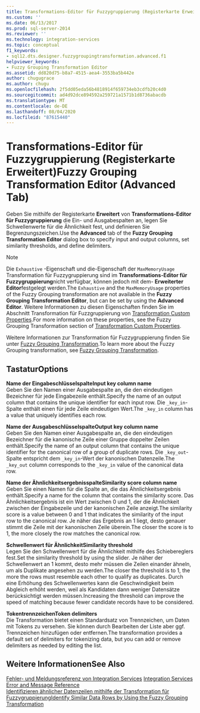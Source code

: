 ```yaml
---
title: Transformations-Editor für Fuzzygruppierung (Registerkarte Erweitert) | Microsoft-Dokumentation
ms.custom: ''
ms.date: 06/13/2017
ms.prod: sql-server-2014
ms.reviewer: ''
ms.technology: integration-services
ms.topic: conceptual
f1_keywords:
- sql12.dts.designer.fuzzygroupingtransformation.advanced.f1
helpviewer_keywords:
- Fuzzy Grouping Transformation Editor
ms.assetid: dd820d75-b8a7-4515-aea4-3553ba5b442e
author: chugugrace
ms.author: chugu
ms.openlocfilehash: 2f5dd05eda56b4818914f659734eb3cdfb20c4d0
ms.sourcegitcommit: ad4d92dce894592a259721a1571b1d8736abacdb
ms.translationtype: MT
ms.contentlocale: de-DE
ms.lasthandoff: 08/04/2020
ms.locfileid: "87615440"
---
```

# <a name="fuzzy-grouping-transformation-editor-advanced-tab"></a><span data-ttu-id="52027-102">Transformations-Editor für Fuzzygruppierung (Registerkarte Erweitert)</span><span class="sxs-lookup"><span data-stu-id="52027-102">Fuzzy Grouping Transformation Editor (Advanced Tab)</span></span>
  <span data-ttu-id="52027-103">Geben Sie mithilfe der Registerkarte **Erweitert** von **Transformations-Editor für Fuzzygruppierung** die Ein- und Ausgabespalten an, legen Sie Schwellenwerte für die Ähnlichkeit fest, und definieren Sie Begrenzungszeichen.</span><span class="sxs-lookup"><span data-stu-id="52027-103">Use the **Advanced** tab of the **Fuzzy Grouping Transformation Editor** dialog box to specify input and output columns, set similarity thresholds, and define delimiters.</span></span>  
  
> [!NOTE]  
>  <span data-ttu-id="52027-104">Die `Exhaustive` -Eigenschaft und die-Eigenschaft der `MaxMemoryUsage` Transformation für Fuzzygruppierung sind im **Transformations-Editor für Fuzzygruppierung**nicht verfügbar, können jedoch mit dem- **Erweiterter Editor**festgelegt werden.</span><span class="sxs-lookup"><span data-stu-id="52027-104">The `Exhaustive` and the `MaxMemoryUsage` properties of the Fuzzy Grouping transformation are not available in the **Fuzzy Grouping Transformation Editor**, but can be set by using the **Advanced Editor**.</span></span> <span data-ttu-id="52027-105">Weitere Informationen zu diesen Eigenschaften finden Sie im Abschnitt Transformation für Fuzzgruppierung von [Transformation Custom Properties](data-flow/transformations/transformation-custom-properties.md).</span><span class="sxs-lookup"><span data-stu-id="52027-105">For more information on these properties, see the Fuzzy Grouping Transformation section of [Transformation Custom Properties](data-flow/transformations/transformation-custom-properties.md).</span></span>  
  
 <span data-ttu-id="52027-106">Weitere Informationen zur Transformation für Fuzzygruppierung finden Sie unter [Fuzzy Grouping Transformation](data-flow/transformations/fuzzy-grouping-transformation.md).</span><span class="sxs-lookup"><span data-stu-id="52027-106">To learn more about the Fuzzy Grouping transformation, see [Fuzzy Grouping Transformation](data-flow/transformations/fuzzy-grouping-transformation.md).</span></span>  
  
## <a name="options"></a><span data-ttu-id="52027-107">Tastatur</span><span class="sxs-lookup"><span data-stu-id="52027-107">Options</span></span>  
 <span data-ttu-id="52027-108">**Name der Eingabeschlüsselspalte**</span><span class="sxs-lookup"><span data-stu-id="52027-108">**Input key column name**</span></span>  
 <span data-ttu-id="52027-109">Geben Sie den Namen einer Ausgabespalte an, die den eindeutigen Bezeichner für jede Eingabezeile enthält.</span><span class="sxs-lookup"><span data-stu-id="52027-109">Specify the name of an output column that contains the unique identifier for each input row.</span></span> <span data-ttu-id="52027-110">Die `_key_in`-Spalte enthält einen für jede Zeile eindeutigen Wert.</span><span class="sxs-lookup"><span data-stu-id="52027-110">The `_key_in` column has a value that uniquely identifies each row.</span></span>  
  
 <span data-ttu-id="52027-111">**Name der Ausgabeschlüsselspalte**</span><span class="sxs-lookup"><span data-stu-id="52027-111">**Output key column name**</span></span>  
 <span data-ttu-id="52027-112">Geben Sie den Namen einer Ausgabespalte an, die den eindeutigen Bezeichner für die kanonische Zeile einer Gruppe doppelter Zeilen enthält.</span><span class="sxs-lookup"><span data-stu-id="52027-112">Specify the name of an output column that contains the unique identifier for the canonical row of a group of duplicate rows.</span></span> <span data-ttu-id="52027-113">Die `_key_out`-Spalte entspricht dem `_key_in`-Wert der kanonischen Datenzeile.</span><span class="sxs-lookup"><span data-stu-id="52027-113">The `_key_out` column corresponds to the `_key_in` value of the canonical data row.</span></span>  
  
 <span data-ttu-id="52027-114">**Name der Ähnlichkeitsergebnisspalte**</span><span class="sxs-lookup"><span data-stu-id="52027-114">**Similarity score column name**</span></span>  
 <span data-ttu-id="52027-115">Geben Sie einen Namen für die Spalte an, die das Ähnlichkeitsergebnis enthält.</span><span class="sxs-lookup"><span data-stu-id="52027-115">Specify a name for the column that contains the similarity score.</span></span> <span data-ttu-id="52027-116">Das Ähnlichkeitsergebnis ist ein Wert zwischen 0 und 1, der die Ähnlichkeit zwischen der Eingabezeile und der kanonischen Zeile anzeigt.</span><span class="sxs-lookup"><span data-stu-id="52027-116">The similarity score is a value between 0 and 1 that indicates the similarity of the input row to the canonical row.</span></span> <span data-ttu-id="52027-117">Je näher das Ergebnis an 1 liegt, desto genauer stimmt die Zeile mit der kanonischen Zeile überein.</span><span class="sxs-lookup"><span data-stu-id="52027-117">The closer the score is to 1, the more closely the row matches the canonical row.</span></span>  
  
 <span data-ttu-id="52027-118">**Schwellenwert für Ähnlichkeit**</span><span class="sxs-lookup"><span data-stu-id="52027-118">**Similarity threshold**</span></span>  
 <span data-ttu-id="52027-119">Legen Sie den Schwellenwert für die Ähnlichkeit mithilfe des Schiebereglers fest.</span><span class="sxs-lookup"><span data-stu-id="52027-119">Set the similarity threshold by using the slider.</span></span> <span data-ttu-id="52027-120">Je näher der Schwellenwert an 1 kommt, desto mehr müssen die Zeilen einander ähneln, um als Duplikate angesehen zu werden.</span><span class="sxs-lookup"><span data-stu-id="52027-120">The closer the threshold is to 1, the more the rows must resemble each other to qualify as duplicates.</span></span> <span data-ttu-id="52027-121">Durch eine Erhöhung des Schwellenwertes kann die Geschwindigkeit beim Abgleich erhöht werden, weil als Kandidaten dann weniger Datensätze berücksichtigt werden müssen.</span><span class="sxs-lookup"><span data-stu-id="52027-121">Increasing the threshold can improve the speed of matching because fewer candidate records have to be considered.</span></span>  
  
 <span data-ttu-id="52027-122">**Tokentrennzeichen**</span><span class="sxs-lookup"><span data-stu-id="52027-122">**Token delimiters**</span></span>  
 <span data-ttu-id="52027-123">Die Transformation bietet einen Standardsatz von Trennzeichen, um Daten mit Tokens zu versehen. Sie können durch Bearbeiten der Liste aber ggf. Trennzeichen hinzufügen oder entfernen.</span><span class="sxs-lookup"><span data-stu-id="52027-123">The transformation provides a default set of delimiters for tokenizing data, but you can add or remove delimiters as needed by editing the list.</span></span>  
  
## <a name="see-also"></a><span data-ttu-id="52027-124">Weitere Informationen</span><span class="sxs-lookup"><span data-stu-id="52027-124">See Also</span></span>  
 <span data-ttu-id="52027-125">[Fehler- und Meldungsreferenz von Integration Services](../../2014/integration-services/integration-services-error-and-message-reference.md) </span><span class="sxs-lookup"><span data-stu-id="52027-125">[Integration Services Error and Message Reference](../../2014/integration-services/integration-services-error-and-message-reference.md) </span></span>  
 [<span data-ttu-id="52027-126">Identifizieren ähnlicher Datenzeilen mithilfe der Transformation für Fuzzygruppierung</span><span class="sxs-lookup"><span data-stu-id="52027-126">Identify Similar Data Rows by Using the Fuzzy Grouping Transformation</span></span>](data-flow/transformations/identify-similar-data-rows-by-using-the-fuzzy-grouping-transformation.md)  
  
  
